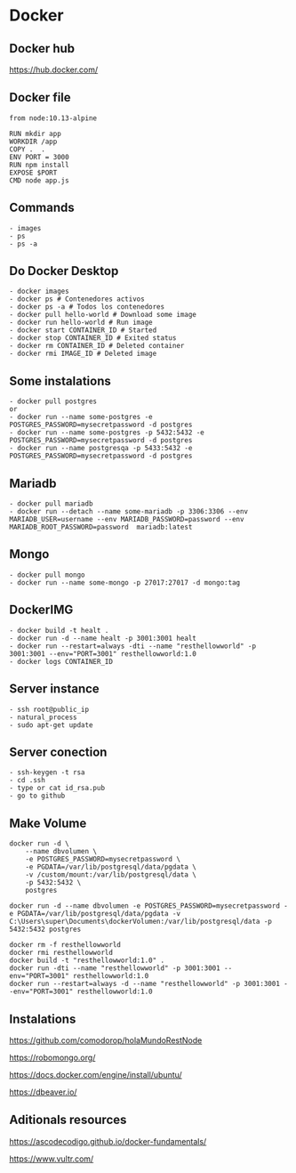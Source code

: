 # Docker

## Docker hub 

https://hub.docker.com/

## Docker file

```
from node:10.13-alpine

RUN mkdir app
WORKDIR /app
COPY .  .
ENV PORT = 3000
RUN npm install
EXPOSE $PORT
CMD node app.js
```

## Commands
    - images
    - ps
    - ps -a

## Do Docker Desktop
    - docker images 
    - docker ps # Contenedores activos
    - docker ps -a # Todos los contenedores
    - docker pull hello-world # Download some image
    - docker run hello-world # Run image
    - docker start CONTAINER_ID # Started
    - docker stop CONTAINER_ID # Exited status
    - docker rm CONTAINER_ID # Deleted container
    - docker rmi IMAGE_ID # Deleted image

## Some instalations
    - docker pull postgres
    or
    - docker run --name some-postgres -e POSTGRES_PASSWORD=mysecretpassword -d postgres
    - docker run --name some-postgres -p 5432:5432 -e POSTGRES_PASSWORD=mysecretpassword -d postgres
    - docker run --name postgresqa -p 5433:5432 -e POSTGRES_PASSWORD=mysecretpassword -d postgres

## Mariadb
    - docker pull mariadb
    - docker run --detach --name some-mariadb -p 3306:3306 --env MARIADB_USER=username --env MARIADB_PASSWORD=password --env MARIADB_ROOT_PASSWORD=password  mariadb:latest

## Mongo
    - docker pull mongo
    - docker run --name some-mongo -p 27017:27017 -d mongo:tag

## DockerIMG
    - docker build -t healt . 
    - docker run -d --name healt -p 3001:3001 healt
    - docker run --restart=always -dti --name "resthellowworld" -p 3001:3001 --env="PORT=3001" resthellowworld:1.0
    - docker logs CONTAINER_ID

## Server instance
    - ssh root@public_ip
    - natural_process
    - sudo apt-get update

## Server conection
    - ssh-keygen -t rsa
    - cd .ssh
    - type or cat id_rsa.pub
    - go to github

## Make Volume
```
docker run -d \
	--name dbvolumen \
	-e POSTGRES_PASSWORD=mysecretpassword \
	-e PGDATA=/var/lib/postgresql/data/pgdata \
	-v /custom/mount:/var/lib/postgresql/data \
	-p 5432:5432 \
	postgres
```

```
docker run -d --name dbvolumen -e POSTGRES_PASSWORD=mysecretpassword -e PGDATA=/var/lib/postgresql/data/pgdata -v C:\Users\super\Documents\dockerVolumen:/var/lib/postgresql/data -p 5432:5432 postgres
```

```
docker rm -f resthellowworld
docker rmi resthellowworld
docker build -t "resthellowworld:1.0" .
docker run -dti --name "resthellowworld" -p 3001:3001 --env="PORT=3001" resthellowworld:1.0
docker run --restart=always -d --name "resthellowworld" -p 3001:3001 --env="PORT=3001" resthellowworld:1.0
``` 

## Instalations 

https://github.com/comodorop/holaMundoRestNode

https://robomongo.org/

https://docs.docker.com/engine/install/ubuntu/

https://dbeaver.io/

## Aditionals resources

https://ascodecodigo.github.io/docker-fundamentals/

https://www.vultr.com/

